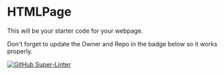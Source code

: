 # HTMLPage

This will be your starter code for your webpage.

Don't forget to update the Owner and Repo in the badge below so it works properly.

[![GitHub Super-Linter](https://github.com/youngestsheldon/html-page-youngestsheldon/workflows/Lint%20Code%20Base/badge.svg)](https://github.com/marketplace/actions/super-linter)
